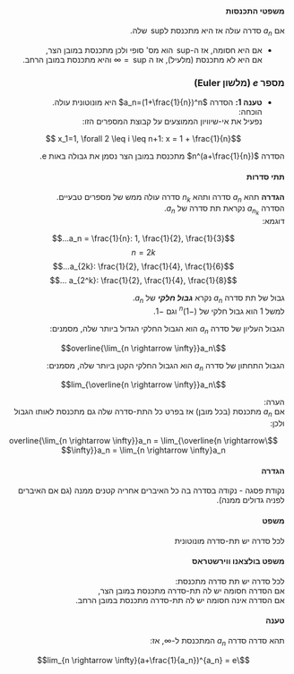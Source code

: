 <style>
    html {
        direction: rtl;
    }
    eqn, table, .katex {
        direction: ltr;
    }
</style>

#### משפטי התכנסות
אם $a_n$ סדרה עולה אז היא מתכנסת ל$\sup$ שלה.  
* אם היא חסומה, אז ה-$\sup$ הוא מס' סופי ולכן מתכנסת במובן הצר,   
אם היא לא מתכנסת (מלעיל), אז ה $\sup = \infty$ והיא מתכנסת במובן הרחב.  

### מספר $e$ (מלשון Euler)
* **טענה 1:** הסדרה $a_n=(1+\frac{1}{n})^n$ היא מונוטונית עולה.  
הוכחה:  
נפעיל את אי-שיוויון הממוצעים על קבוצת המספרים הזו:  

$$x_1=1, \forall 2 \leq i \leq n+1: x = 1 + \frac{1}{n} $$  

הסדרה $(a+\frac{1}{n})^n$ מתכנסת במובן הצר נסמן את גבולה באות e.  

#### תתי סדרות
**הגדרה** תהא $a_n$ סדרה ותהא $n_k$ סדרה עולה ממש של מספרים טבעיים.  
הסדרה $a_{n_k}$ נקראת תת סדרה של $a_n$.  
דוגמא:  

$$a_n = \frac{1}{n}: 1, \frac{1}{2}, \frac{1}{3}...$$
$$n=2k$$
$$a_{2k}: \frac{1}{2}, \frac{1}{4}, \frac{1}{6}...$$
$$a_{2^k}: \frac{1}{2}, \frac{1}{4}, \frac{1}{8} ...$$  

גבול של תת סדרה $a_n$ נקרא ***גבול חלקי*** של $a_n$.  
למשל 1 הוא גבול חלקי של $(-1)^n$ וגם $-1$.  

הגבול העליון של סדרה $a_n$ הוא הגבול החלקי הגדול ביותר שלה, מסמנים:  

$$\overline{\lim_{n \rightarrow \infty}}a_n$$

הגבול התחתון של סדרה $a_n$ הוא הגבול החלקי הקטן ביותר שלה, מסמנים:  

$$\lim_{\overline{n \rightarrow \infty}}a_n$$

הערה:  
אם $a_n$ מתכנסת (בכל מובן) אז בפרט כל התת-סדרה שלה גם מתכנסת לאותו הגבול ולכן:  

$$\overline{\lim_{n \rightarrow \infty}}a_n = \lim_{\overline{n \rightarrow \infty}}a_n = \lim_{n \rightarrow \infty}a_n$$

#### הגדרה
נקודת פסגה - נקודה בסדרה בה כל האיברים אחריה קטנים ממנה (גם אם האיברים לפניה גדולים ממנה).  
 
#### משפט
לכל סדרה יש תת-סדרה מונוטונית

#### משפט בולצאנו ווירשטראס
לכל סדרה יש תת סדרה מתכנסת:  
אם הסדרה חסומה יש לה תת-סדרה מתכנסת במובן הצר,  
אם הסדרה אינה חסומה יש לה תת-סדרה מתכנסת במובן הרחב.  

#### טענה
תהא סדרה סדרה $a_n$ המתכנסת ל-$\infty$, אז:  

$$\lim_{n \rightarrow \infty}(a+\frac{1}{a_n})^{a_n} = e$$
